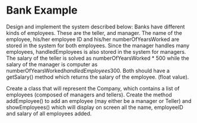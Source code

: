 Bank Example
===========

Design and implement the system described below:
Banks have different kinds of employees. These are the teller, and manager. The name of the employee, his/her employee ID and his/her numberOfYearsWorked are stored in the system for both employees.
Since the manager handles many employees, handledEmployees is also stored in the system for managers. The salary of the teller is solved as numberOfYearsWorked * 500 while the salary of the manager
is computer as numberOfYearsWorked*handledEmployees*300. Both should have a getSalary() method which returns the salary of the employee. (float value).
 
Create a class that will represent the Company, which contains a list of employees (composed of managers and tellers). 
Create the method addEmployee() to add an employee (may either be a manager
or Teller) and showEmployees() which will display on screen all the name, employeeID and salary of all employees added.